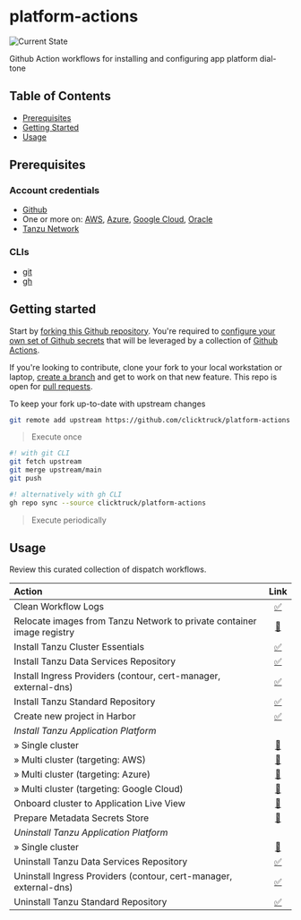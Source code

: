 # platform-actions

![Current State](https://img.shields.io/badge/current%20state-volatile-orange)

Github Action workflows for installing and configuring app platform dial-tone


## Table of Contents

* [Prerequisites](#prerequisites)
* [Getting Started](#getting-started)
* [Usage](#usage)


## Prerequisites

### Account credentials

* [Github](https://github.com/)
* One or more on: [AWS](https://aws.amazon.com/), [Azure](https://azure.microsoft.com/en-us/), [Google Cloud](https://cloud.google.com/), [Oracle](https://www.oracle.com/cloud/)
* [Tanzu Network](https://network.pivotal.io)

### CLIs

* [git](https://git-scm.com/book/en/v2/Getting-Started-Installing-Git)
* [gh](https://github.com/cli/cli#installation)


## Getting started

Start by [forking this Github repository](https://docs.github.com/en/get-started/quickstart/fork-a-repo#forking-a-repository).  You're required to [configure your own set of Github secrets](https://github.com/Azure/actions-workflow-samples/blob/master/assets/create-secrets-for-GitHub-workflows.md) that will be leveraged by a collection of [Github Actions](.github/workflows).

If you're looking to contribute, clone your fork to your local workstation or laptop, [create a branch](https://git-scm.com/book/en/v2/Git-Branching-Basic-Branching-and-Merging) and get to work on that new feature.  This repo is open for [pull requests](https://docs.github.com/en/pull-requests/collaborating-with-pull-requests/proposing-changes-to-your-work-with-pull-requests/creating-a-pull-request).


To keep your fork up-to-date with upstream changes

```bash
git remote add upstream https://github.com/clicktruck/platform-actions
```
> Execute once


```bash
#! with git CLI
git fetch upstream
git merge upstream/main
git push

#! alternatively with gh CLI
gh repo sync --source clicktruck/platform-actions
```
> Execute periodically

## Usage

Review this curated collection of dispatch workflows.

| Action | Link |
| :---   | :---: |
| Clean Workflow Logs | [:white_check_mark:](../../actions/workflows/clean-workflow-run-logs.yml) |
| Relocate images from Tanzu Network to private container image registry | [:construction:](../../actions/workflows/relocate-tap-images-from-tanzu-network-to-container-registry-dispatch.yml) |
| Install Tanzu Cluster Essentials | [:white_check_mark:](../../actions/workflows/install-tanzu-cluster-essentials-dispatch.yml) |
| Install Tanzu Data Services Repository | [:white_check_mark:](../../actions/workflows/install-tanzu-data-services-repo-dispatch.yml) |
| Install Ingress Providers (contour, cert-manager, external-dns) | [:white_check_mark:](../../actions/workflows/install-tanzu-ingress-dispatch.yml) |
| Install Tanzu Standard Repository | [:white_check_mark:](../../actions/workflows/install-tanzu-standard-repo-dispatch.yml) |
| Create new project in Harbor | [:white_check_mark:](../../actions/workflows/create-harbor-project-dispatch.yml) |
| _Install Tanzu Application Platform_ |   |
| » Single cluster | [:construction:](../../actions/workflows/install-tanzu-application-platform-dispatch.yml) |
| » Multi cluster (targeting: AWS) | [:construction:](../../actions/workflows/multi-cluster-tanzu-application-platform-install-on-aws-dispatch.yml) |
| » Multi cluster (targeting: Azure) | [:construction:](../../actions/workflows/multi-cluster-tanzu-application-platform-install-on-azure-dispatch.yml) |
| » Multi cluster (targeting: Google Cloud) | [:construction:](../../actions/workflows/multi-cluster-tanzu-application-platform-install-on-google-dispatch.yml) |
| Onboard cluster to Application Live View | [:construction:](../../actions/workflows/onboard-cluster-to-app-live-view-dispatch.yml) |
| Prepare Metadata Secrets Store | [:construction:](../../actions/workflows/prepare-metadata-store-secrets-dispatch.yml) |
| _Uninstall Tanzu Application Platform_ |   |
| » Single cluster | [:construction:](../../actions/workflows/uninstall-tanzu-application-platform-dispatch.yml) |
| Uninstall Tanzu Data Services Repository | [:white_check_mark:](../../actions/workflows/uninstall-tanzu-data-services-repo-dispatch.yml) |
| Uninstall Ingress Providers (contour, cert-manager, external-dns) | [:white_check_mark:](../../actions/workflows/uninstall-tanzu-ingress-dispatch.yml) |
| Uninstall Tanzu Standard Repository | [:white_check_mark:](../../actions/workflows/uninstall-tanzu-standard-repo-dispatch) |